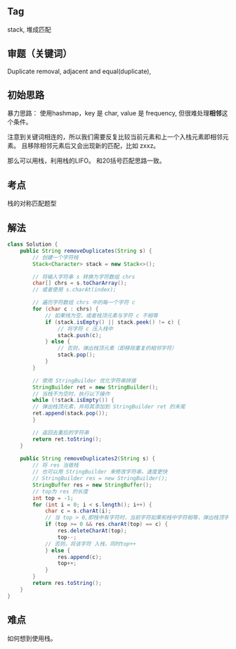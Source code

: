 ## Tag
stack, 堆成匹配
## 审题（关键词） 
Duplicate removal, adjacent and equal(duplicate), 
## 初始思路  
暴力思路： 
使用hashmap，key 是 char, value 是 frequency, 但很难处理**相邻**这个条件。

注意到关键词相连的，所以我们需要反复比较当前元素和上一个入栈元素即相邻元素。
且移除相邻元素后又会出现新的匹配，比如 zxxz。

那么可以用栈，利用栈的LIFO。
和20括号匹配思路一致。

## 考点  
栈的对称匹配题型

## 解法  
```java
class Solution {
    public String removeDuplicates(String s) {
        // 创建一个字符栈
        Stack<Character> stack = new Stack<>();

        // 将输入字符串 s 转换为字符数组 chrs
        char[] chrs = s.toCharArray();
        // 或者使用 s.charAt(index);

        // 遍历字符数组 chrs 中的每一个字符 c
        for (char c : chrs) {
            // 如果栈为空，或者栈顶元素与字符 c 不相等
            if (stack.isEmpty() || stack.peek() != c) {
                // 将字符 c 压入栈中
                stack.push(c);
            } else {
                // 否则，弹出栈顶元素（即移除重复的相邻字符）
                stack.pop();
            }
        }

        // 使用 StringBuilder 优化字符串拼接
        StringBuilder ret = new StringBuilder();
        // 当栈不为空时，执行以下操作
        while (!stack.isEmpty()) {
        // 弹出栈顶元素，并将其添加到 StringBuilder ret 的末尾
        ret.append(stack.pop());
        }

        // 返回去重后的字符串
        return ret.toString();
    }
    
    public String removeDuplicates2(String s) {
        // 将 res 当做栈
        // 也可以用 StringBuilder 来修改字符串，速度更快
        // StringBuilder res = new StringBuilder();
        StringBuffer res = new StringBuffer();
        // top为 res 的长度
        int top = -1;
        for (int i = 0; i < s.length(); i++) {
            char c = s.charAt(i);
            // 当 top > 0,即栈中有字符时，当前字符如果和栈中字符相等，弹出栈顶字符，同时 top--
            if (top >= 0 && res.charAt(top) == c) {
                res.deleteCharAt(top);
                top--;
            // 否则，将该字符 入栈，同时top++
            } else {
                res.append(c);
                top++;
            }
        }
        return res.toString();
    }
}
```

## 难点
如何想到使用栈。
